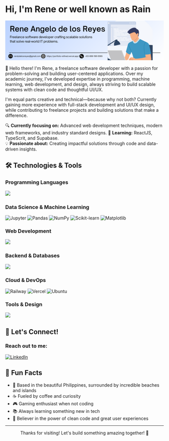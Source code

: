# Hi, I'm Rene or well known as Rain

![Profile Banner](https://github.com/rendznicoy/rendznicoy/blob/main/LinkedIn%20Cover%20Image.png)

👋 Hello there! I'm  Rene, a freelance software developer with a passion for problem-solving and building user-centered applications. Over my academic journey, I've developed expertise in programming, machine learning, web development, and design, always striving to build scalable systems with clean code and thoughtful UI/UX.

I'm equal parts creative and technical—because why not both? Currently gaining more experience with full-stack development and UI/UX design, while contributing to freelance projects and building solutions that make a difference.

🔍 **Currently focusing on:** Advanced web development techniques, modern web frameworks, and industry standard designs.
🌱 **Learning:** ReactJS, TypeScrit, and Supabase.  
💡 **Passionate about:** Creating impactful solutions through code and data-driven insights.

## 🛠️ Technologies & Tools

<h3 align="left">Programming Languages</h3>
<p align="left">
  <a href="https://skillicons.dev">
    <img src="https://skillicons.dev/icons?i=python,js,cpp,c,java,php,cs,bash" />
  </a>
</p>

<h3 align="left">Data Science & Machine Learning</h3>

![Jupyter](https://img.shields.io/badge/Jupyter-F37626?style=for-the-badge&logo=jupyter&logoColor=white)
![Pandas](https://img.shields.io/badge/Pandas-150458?style=for-the-badge&logo=pandas&logoColor=white)
![NumPy](https://img.shields.io/badge/NumPy-013243?style=for-the-badge&logo=numpy&logoColor=white)
![Scikit-learn](https://img.shields.io/badge/Scikit--learn-F7931E?style=for-the-badge&logo=scikit-learn&logoColor=white)
![Matplotlib](https://img.shields.io/badge/Matplotlib-11557c?style=for-the-badge&logo=python&logoColor=white)

<h3 align="left">Web Development</h3>
<p align="left">
  <a href="https://skillicons.dev">
    <img src="https://skillicons.dev/icons?i=vue,laravel,tailwind,bootstrap,html,css" />
  </a>
</p>

<h3 align="left">Backend & Databases</h3>
<p align="left">
  <a href="https://skillicons.dev">
    <img src="https://skillicons.dev/icons?i=mysql,firebase,docker" />
  </a>
</p>

<h3 align="left">Cloud & DevOps</h3>

![Railway](https://img.shields.io/badge/Railway-0B0D0E?style=for-the-badge&logo=railway&logoColor=white)
![Vercel](https://img.shields.io/badge/Vercel-000000?style=for-the-badge&logo=vercel&logoColor=white)
![Ubuntu](https://img.shields.io/badge/Ubuntu-E95420?style=for-the-badge&logo=ubuntu&logoColor=white)

<h3 align="left">Tools & Design</h3>
<p align="left">
  <a href="https://skillicons.dev">
    <img src="https://skillicons.dev/icons?i=git,github,figma,vscode,postman,photoshop" />
  </a>
</p>

## 🤝 Let's Connect!

<h3 align="left">Reach out to me:</h3>
<p align="left">
  <a href="https://www.linkedin.com/in/rainyjane/" target="_blank">
    <img src="https://skillicons.dev/icons?i=linkedin" alt="LinkedIn"/>
  </a>
</p>

## 💭 Fun Facts

- 🌊 Based in the beautiful Philippines, surrounded by incredible beaches and islands
- ☕ Fueled by coffee and curiosity
- 🎮 Gaming enthusiast when not coding
- 📚 Always learning something new in tech
- 🌟 Believer in the power of clean code and great user experiences

---

<div align="center">
  Thanks for visiting! Let's build something amazing together! 🚀
</div>
